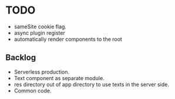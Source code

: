 # TODO
- sameSite cookie flag.
- async plugin register
- automatically render components to the root

## Backlog
- Serverless production.
- Text component as separate module.
- res directory out of app directory to use texts in the server side.
- Common code.
